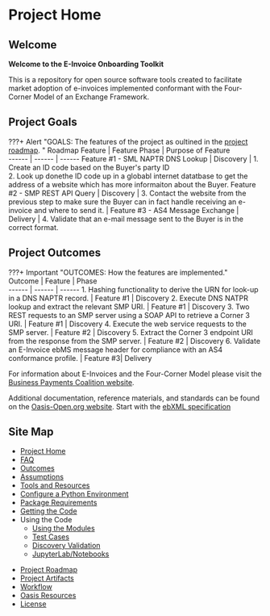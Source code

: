 # Project Home

## Welcome
__Welcome to the E-Invoice Onboarding Toolkit__  

This is a repository for open source software tools created to facilitate market adoption of e-invoices implemented conformant with the Four-Corner Model of an Exchange Framework.   

## Project Goals
???+ Alert "GOALS: The features of the project as oultined in the [project roadmap](./project_roadmap.md). "
    Roadmap Feature | Feature Phase | Purpose of Feature  
    ------ | ------ | ------
    Feature #1 - SML NAPTR DNS Lookup | Discovery |  1.  Create an ID code based on the Buyer's party ID  <br/> 2. Look up donethe ID code up in a globabl internet datatbase to get the address of a website which has more informaiton about the Buyer.
    Feature #2 - SMP REST API Query | Discovery |  3. Contact the website  from the previous step to make sure the Buyer can in fact handle receiving an e-invoice and where to send it. |
    Feature #3 - AS4 Message Exchange  | Delivery |  4. Validate that an e-mail message sent to the Buyer is in the correct format.  

## Project Outcomes

???+ Important "OUTCOMES: How the features are implemented."  
    Outcome | Feature | Phase  
    ------ | ------ | ------
    1. Hashing functionality to derive the URN for look-up in a DNS NAPTR record.  | Feature #1 | Discovery
    2. Execute DNS NATPR lookup and extract the relevant SMP URI.  | Feature #1 | Discovery
    3. Two REST requests to an SMP server using a SOAP API to retrieve a Corner 3 URI. | Feature #1 | Discovery
    4. Execute the web service requests to the SMP server. | Feature #2 | Discovery
    5. Extract the Corner 3 endpoint URI from the response from the SMP server.      | Feature #2 | Discovery
    6. Validate an E-Invoice ebMS message header for compliance with an AS4 conformance profile. | Feature #3| Delivery

For information about E-Invoices and the Four-Corner Model please visit the [Business Payments Coalition website](https://businesspaymentscoalition.org/electronic-invoices).  

 Additional documentation, reference materials, and standards can be found on the [Oasis-Open.org website](https://www.oasis-open.org). Start with the [ebXML specification](http://docs.oasis-open.org/ebxml-msg/ebms/v3.0/core/os/ebms_core-3.0-spec-os.html)

## Site Map

* [Project Home](./index.md)
* [FAQ](./faq.md)
* [Outcomes](./outcomes.md)
* [Assumptions](./assumptions.md)
* [Tools and Resources](./tools_and_resources.md)
* [Configure a Python Environment](./python_dev_env.md)
* [Package Requirements](./requirements.md)
* [Getting the Code](./working_with_the_code.md)
* Using the Code
    * [Using the Modules](./using_the_modules)
    * [Test Cases](./test_cases.md)
    * [Discovery Validation](./discovery_validation.md)
    * [JupyterLab/Notebooks](./google_colab_pages.md)
<!-- * [Infrastructure Components](infrastructure_components.md) -->
* [Project Roadmap](./project_roadmap.md )
* [Project Artifacts](./artifacts.md)
* [Workflow](./git_workflow.md)
* [Oasis Resources](./oasis_documentation.md)
* [License](./_license.md)

